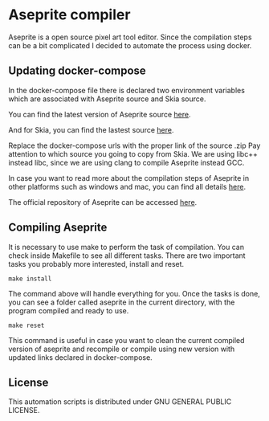 # Aseprite compiler

Aseprite is a open source pixel art tool editor.
Since the compilation steps can be a bit complicated I decided to automate the process using docker.

## Updating docker-compose

In the docker-compose file there is declared two environment variables which are associated with Aseprite source and Skia source.

You can find the latest version of Aseprite source [here](https://github.com/aseprite/aseprite/releases).

And for Skia, you can find the lastest source [here](https://github.com/aseprite/skia/releases).

Replace the docker-compose urls with the proper link of the source .zip
Pay attention to which source you going to copy from Skia. We are using libc++ instead libc, since we are using clang to compile Aseprite instead GCC.

In case you want to read more about the compilation steps of Aseprite in other platforms such as windows and mac, you can find all details [here](https://github.com/aseprite/aseprite/blob/main/INSTALL.md).

The official repository of Aseprite can be accessed [here](https://github.com/aseprite/aseprite/).

## Compiling Aseprite

It is necessary to use make to perform the task of compilation.
You can check inside Makefile to see all different tasks.
There are two important tasks you probably more interested, install and reset.

    make install

The command above will handle everything for you. Once the tasks is done, you can see a folder called aseprite in the current directory, with the program compiled and ready to use.

    make reset

This command is useful in case you want to clean the current compiled version of aseprite and recompile or compile using new version with updated links declared in docker-compose.

## License

This automation scripts is distributed under GNU GENERAL PUBLIC LICENSE.
